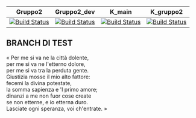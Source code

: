 | Gruppo2  | Gruppo2_dev | K_main | K_gruppo2 |
| ------------- | ------------- | ------------- | ------------- |
| [![Build Status](https://travis-ci.org/IngSoftware2017/AppScontrini.svg?branch=gruppo2)](https://travis-ci.org/IngSoftware2017/AppScontrini)  | [![Build Status](https://travis-ci.org/IngSoftware2017/AppScontrini.svg?branch=gruppo2_dev)](https://travis-ci.org/IngSoftware2017/AppScontrini)  | [![Build Status](https://travis-ci.org/Kraktun/AppScontrini.svg?branch=K_main)](https://travis-ci.org/Kraktun/AppScontrini) | [![Build Status](https://travis-ci.org/Kraktun/AppScontrini.svg?branch=gruppo2)](https://travis-ci.org/Kraktun/AppScontrini) |

 
## BRANCH DI TEST
« Per me si va ne la città dolente,  
per me si va ne l'etterno dolore,  
per me si va tra la perduta gente.  
Giustizia mosse il mio alto fattore:    
fecemi la divina potestate,  
la somma sapienza e 'l primo amore;  
dinanzi a me non fuor cose create  
se non etterne, e io etterna duro.  
Lasciate ogni speranza, voi ch'entrate. »  

